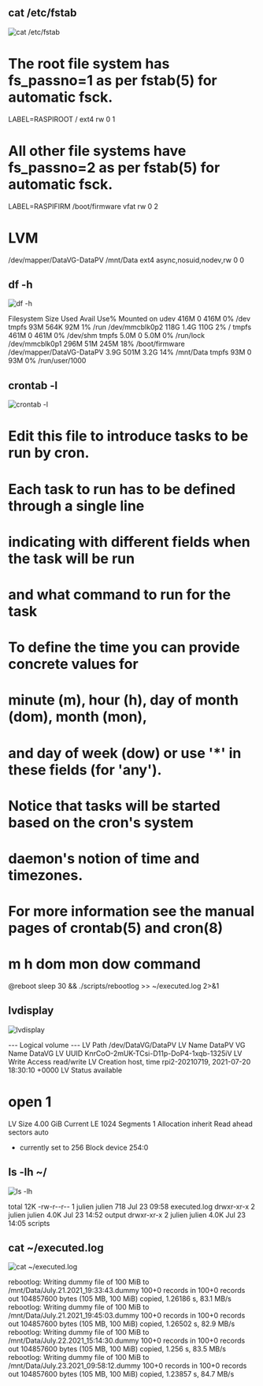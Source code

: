 ## cat /etc/fstab

![cat /etc/fstab](output/etc-fstab.png)

# The root file system has fs_passno=1 as per fstab(5) for automatic fsck.
LABEL=RASPIROOT / ext4 rw 0 1
# All other file systems have fs_passno=2 as per fstab(5) for automatic fsck.
LABEL=RASPIFIRM /boot/firmware vfat rw 0 2
# LVM
/dev/mapper/DataVG-DataPV /mnt/Data ext4 async,nosuid,nodev,rw 0 0 

## df -h

![df -h](output/df-h.png)

Filesystem                 Size  Used Avail Use% Mounted on
udev                       416M     0  416M   0% /dev
tmpfs                       93M  564K   92M   1% /run
/dev/mmcblk0p2             118G  1.4G  110G   2% /
tmpfs                      461M     0  461M   0% /dev/shm
tmpfs                      5.0M     0  5.0M   0% /run/lock
/dev/mmcblk0p1             296M   51M  245M  18% /boot/firmware
/dev/mapper/DataVG-DataPV  3.9G  501M  3.2G  14% /mnt/Data
tmpfs                       93M     0   93M   0% /run/user/1000

## crontab -l

![crontab -l](output/crontab-l.png)

# Edit this file to introduce tasks to be run by cron.
# 
# Each task to run has to be defined through a single line
# indicating with different fields when the task will be run
# and what command to run for the task
# 
# To define the time you can provide concrete values for
# minute (m), hour (h), day of month (dom), month (mon),
# and day of week (dow) or use '*' in these fields (for 'any').
# 
# Notice that tasks will be started based on the cron's system
# daemon's notion of time and timezones.
# 
# For more information see the manual pages of crontab(5) and cron(8)
# 
# m h  dom mon dow   command
@reboot sleep 30 && ./scripts/rebootlog >> ~/executed.log 2>&1

## lvdisplay

![lvdisplay](output/lvdisplay.png)

  --- Logical volume ---
  LV Path                /dev/DataVG/DataPV
  LV Name                DataPV
  VG Name                DataVG
  LV UUID                KnrCoO-2mUK-TCsi-D11p-DoP4-1xqb-1325iV
  LV Write Access        read/write
  LV Creation host, time rpi2-20210719, 2021-07-20 18:30:10 +0000
  LV Status              available
  # open                 1
  LV Size                4.00 GiB
  Current LE             1024
  Segments               1
  Allocation             inherit
  Read ahead sectors     auto
  - currently set to     256
  Block device           254:0
 
## ls -lh ~/

![ls -lh](output/ls-lh.png)

total 12K
-rw-r--r-- 1 julien julien  718 Jul 23 09:58 executed.log
drwxr-xr-x 2 julien julien 4.0K Jul 23 14:52 output
drwxr-xr-x 2 julien julien 4.0K Jul 23 14:05 scripts

## cat ~/executed.log

![cat ~/executed.log](output/cat-executed-log.png)

rebootlog: Writing dummy file of 100 MiB to /mnt/Data/July.21.2021_19:33:43.dummy
100+0 records in
100+0 records out
104857600 bytes (105 MB, 100 MiB) copied, 1.26186 s, 83.1 MB/s
rebootlog: Writing dummy file of 100 MiB to /mnt/Data/July.21.2021_19:45:03.dummy
100+0 records in
100+0 records out
104857600 bytes (105 MB, 100 MiB) copied, 1.26502 s, 82.9 MB/s
rebootlog: Writing dummy file of 100 MiB to /mnt/Data/July.22.2021_15:14:30.dummy
100+0 records in
100+0 records out
104857600 bytes (105 MB, 100 MiB) copied, 1.256 s, 83.5 MB/s
rebootlog: Writing dummy file of 100 MiB to /mnt/Data/July.23.2021_09:58:12.dummy
100+0 records in
100+0 records out
104857600 bytes (105 MB, 100 MiB) copied, 1.23857 s, 84.7 MB/s
  
